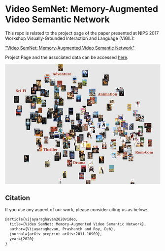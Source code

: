 # Video SemNet: Memory-Augmented Video Semantic Network





This repo is related to the project page of the paper presented at NIPS 2017 Workshop Visually-Grounded Interaction and Language (ViGIL):

["Video SemNet: Memory-Augmented Video Semantic Network"](https://arxiv.org/abs/2011.10909) 


Project Page and the associated data can be accessed [here](https://pralav.github.io/Video-SemNet/?c=12). 

![Image](/samsung.001.jpeg)


## Citation

If you use any aspect of our work, please consider citing us as below:
```
@article{vijayaraghavan2020video,
  title={Video SemNet: Memory-Augmented Video Semantic Network},
  author={Vijayaraghavan, Prashanth and Roy, Deb},
  journal={arXiv preprint arXiv:2011.10909},
  year={2020}
}
```






